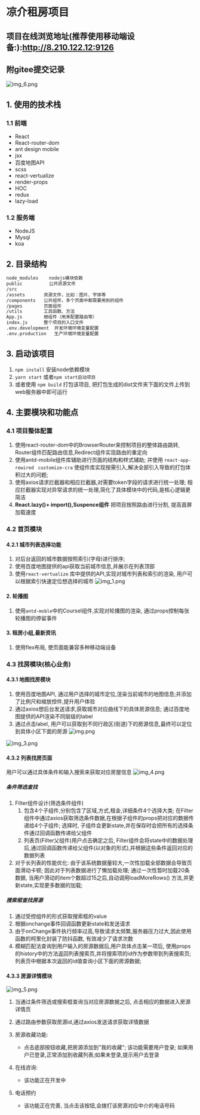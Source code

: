 # 凉介租房项目

## 项目在线浏览地址(推荐使用移动端设备:):http://8.210.122.12:9126
## 附gitee提交记录

![img_6.png](img_6.png)

## 1. 使用的技术栈

### 1.1 前端

- React
- React-router-dom
- ant design mobile
- jsx
- 百度地图API
- scss
- react-vertualize
- render-props
- HOC
- redux
- lazy-load

### 1.2 服务端

- NodeJS
- Mysql
- koa

## 2. 目录结构

```html
node_modules    nodejs模块依赖
public          公共资源文件
/src
/assets       资源文件，比如：图片、字体等
/components   公共组件，多个页面中都需要用到的组件
/pages        页面组件
/utils        工具函数、方法
App.js        根组件（用来配置路由等）
index.js      整个项目的入口文件
.env.development  开发环境环境变量配置
.env.production   生产环境环境变量配置
```

## 3. 启动该项目

1. `npm install` 安装node依赖模块
2. `yarn start` 或者`npm start启动项目`
3. 或者使用 `npm build` 打包该项目, 把打包生成的dist文件夹下面的文件上传到web服务器中即可运行

## 4. 主要模块和功能点

### 4.1 项目整体配置

1. 使用react-router-dom中的BrowserRouter来控制项目的整体路由跳转, Router组件匹配路由信息,Redirect组件实现路由的重定向
2. 使用antd-mobile组件库辅助进行页面的结构和样式辅助; 并使用  `react-app-rewired ` `customize-cra` 使组件库实现按需引入,解决全部引入导致的打包体积过大的问题;
3. 使用axios请求拦截器和相应拦截器,对需要token字段的请求进行统一处理; 相应拦截器实现对异常请求的统一处理,简化了具体模块中的代码,是核心逻辑更简洁
4. **React.lazy()+ import(),Suspence组件** 把项目按照路由进行分割, 提高首屏加载速度

### 4.2 首页模块

#### 4.2.1 城市列表选择功能

1. 对后台返回的城市数据按照索引(字母)进行排序;
2. 使用百度地图提供的api获取当前城市信息,并展示在列表顶部
3. 使用`react-vertualize` 库中提供的API,实现对城市列表和索引的渲染, 用户可以根据索引快速定位想选择的城市
   ![img_1.png](img_1.png)

#### 2. 轮播图

1. 使用`antd-moble`中的Coursel组件,实现对轮播图的渲染, 通过props控制每张轮播图的停留事件

#### 3. 租房小组,最新资讯

1. 使用flex布局, 使页面能兼容多种移动端设备

### 4.3 找房模块(核心业务)

#### 4.3.1 地图找房模块

1. 使用百度地图API, 通过用户选择的城市定位,渲染当前城市的地图信息;并添加了比例尺和缩放控件,提升用户体验
2. 通过axios想后台发送请求,获取城市对应曲线下的具体房源信息; 通过百度地图提供的API渲染不同层级的label
3. 通过点击label, 用户可以获取到不同行政区(街道)下的房源信息,最终可以定位到具体小区下面的房源
   ![img.png](img.png)

![img_3.png](img_3.png)

#### 4.3.2 列表找房页面

用户可以通过具体条件和输入搜索来获取对应房屋信息
![img_4.png](img_4.png)

##### 条件筛选查找

1. Filter组件设计(筛选条件组件)
   1. 包含4个子组件,分别包含了区域,方式,租金,详细条件4个选择大类; 在Filter组件中通过axios获取筛选条件数据,在根据子组件的props把对应的数据传递给4个子组件; 选择时,
      子组件会更新state,并在保存时会把所有的选择条件通过回调函数传递给父组件
   2. 列表页(Filter父组件)用户点击确定之后, Filter组件会将state中的数据处理后,通过回调函数传递给父组件(以对象的形式),并根据这些条件返回对应的数据列表
2. 对于长列表的性能优化: 由于该系统数据量较大,一次性加载全部数据会导致页面滑动卡顿; 因此对于列表数据进行了懒加载处理; 通过一次性暂时加载20条数据, 当用户滑动的item个数超过15之后,自动调用loadMoreRows()
   方法,并更新state,实现更多数据的加载;

##### 搜索框查找房源

1. 通过受控组件的形式获取搜索框的value
2. 根据onchange事件回调函数更新state和发送请求
3. 由于onChange事件执行频率过高,导致请求太频繁,服务器压力过大,因此使用函数的柯里化封装了防抖函数, 有效减少了请求次数
4. 模糊匹配法查询到用户输入的房源数据后,用户具体点击某一项后, 使用props的history中的方法返回列表搜索页,并将搜索项的id作为参数带到列表搜索页; 列表页中根据本次返回的id值查询小区下面的房源数据;

#### 4.3.3 房源详情模块

![img_5.png](img_5.png)

1. 当通过条件筛选或搜索框查询当对应房源数据之后, 点击相应的数据进入房源详情页
2. 通过路由参数获取房源id,通过axios发送请求获取详情数据
3. 房源收藏功能:
   - 点击底部按钮收藏,把房源添加到"我的收藏"; 该功能需要用户登录; 如果用户已登录,正常添加到收藏列表;如果未登录,提示用户去登录
4. 在线咨询:
   - 该功能正在开发中

5. 电话预约
   - 该功能正在完善, 当点击该按钮,会拨打该房源对应中介的电话号码
